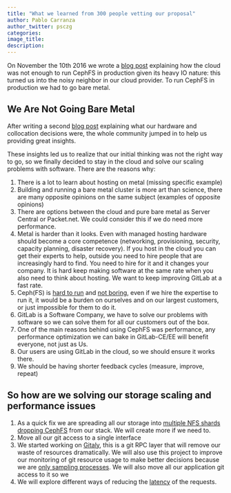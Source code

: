 ```yaml
---
title: "What we learned from 300 people vetting our proposal"
author: Pablo Carranza
author_twitter: psczg
categories:
image_title:
description:
---
```


On November the 10th 2016 we wrote a [blog post](bare-metal) explaining how the cloud was not enough to run CephFS in production given its heavy IO nature: this turned us into the noisy neighbor in our cloud provider. To run CephFS in production we had to go bare metal.

<!-- more -->

## We Are Not Going Bare Metal

After writing a second [blog post](hardware-post) explaining what our hardware and collocation decisions were, the whole community jumped in to help us providing great insights.

These insights led us to realize that our initial thinking was not the right way to go, so we finally decided to stay in the cloud and solve our scaling problems with software. There are the reasons why:

1. There is a lot to learn about hosting on metal (missing specific example)
1. Building and running a bare metal cluster is more art than science, there are many opposite opinions on the same subject (examples of opposite opinions)
1. There are options between the cloud and pure bare metal as Server Central or Packet.net. We could consider this if we do need more performance.
1. Metal is harder than it looks. Even with managed hosting hardware should become a core competence (networking, provisioning, security, capacity planning, disaster recovery). If you host in the cloud you can get their experts to help, outside you need to hire people that are increasingly hard to find. You need to hire for it and it changes your company. It is hard keep making software at the same rate when you also need to think about hosting. We want to keep improving GitLab at a fast rate.
1. Ceph(FS) is [hard to run](gitlab-outages) and [not boring](https://about.gitlab.com/handbook/#values), even if we hire the expertise to run it, it would be a burden on ourselves and on our largest customers, or just impossible for them to do it.
1. GitLab is a Software Company, we have to solve our problems with software so we can solve them for all our customers out of the box.
1. One of the main reasons behind using CephFS was performance, any performance optimization we can bake in GitLab-CE/EE will benefit everyone, not just as Us.
1. Our users are using GitLab in the cloud, so we should ensure it works there.
1. We should be having shorter feedback cycles (measure, improve, repeat)

## So how are we solving our storage scaling and performance issues

1. As a quick fix we are spreading all our storage into [multiple NFS shards](issue-back-to-nfs) [dropping CephFS](cephfs-turndown) from our stack. We will create more if we need to.
1. Move all our git access to a single interface
1. We started working on [Gitaly](gitaly), this is a git RPC layer that will remove our waste of resources dramatically. We will also use this project to improve our monitoring of git resource usage to make better decisions because we are [only sampling processes](git-sampling). We will also move all our application git access to it so we
1. We will explore different ways of reducing the [latency](gitlab-latency) of the requests.



<!-- identifiers -->
[bare-metal]: https://about.gitlab.com/2016/11/10/why-choose-bare-metal/
[hardware-post]: https://about.gitlab.com/2016/12/11/proposed-server-purchase-for-gitlab-com/
[gitaly]: https://gitlab.com/gitlab-org/gitaly
[gitlab-values]: https://about.gitlab.com/handbook/#values
[gitlab-outages]: https://gitlab.com/gitlab-com/infrastructure/issues?label_name%5B%5D=outage&label_name%5B%5D=ceph&scope=all&state=all
[issue-back-to-nfs]: https://gitlab.com/gitlab-com/infrastructure/issues/711
[cephfs-turndown]: https://gitlab.com/gitlab-com/infrastructure/issues/817
[git-sampling]: https://gitlab.com/gitlab-org/gitlab-monitor/blob/v0.0.25/lib/gitlab_monitor/git.rb#L87
[gitlab-latency]: https://gitlab.com/gitlab-com/infrastructure/issues/947
